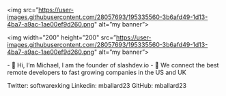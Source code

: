 
<img src=”https://user-images.githubusercontent.com/28057693/195335560-3b6afd49-1d13-4ba7-a9ac-1ae00ef9d260.png" alt=”my banner”>
<p align=”center”>

<img width=”200" height=”200" src=”https://user-images.githubusercontent.com/28057693/195335560-3b6afd49-1d13-4ba7-a9ac-1ae00ef9d260.png" alt=”my banner”>

</p>
- 👋 Hi, I’m Michael, I am the founder of slashdev.io
- 🚀 We connect the best remote developers to fast growing companies in the US and UK


Twitter: softwarexking Linkedin: mballard23 GitHub: mballard23

<!---
mballard23/mballard23 is a ✨ special ✨ repository because its `README.md` (this file) appears on your GitHub profile.
You can click the Preview link to take a look at your changes.
--->
